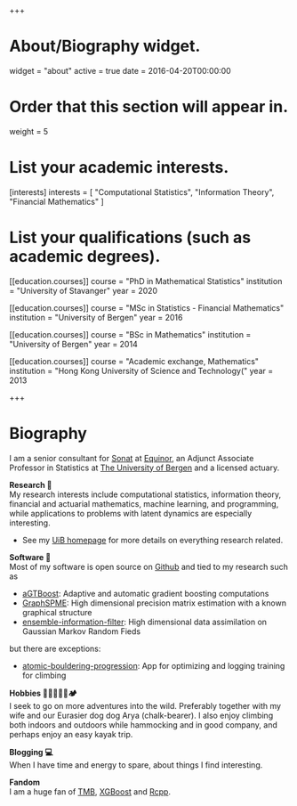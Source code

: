 +++
# About/Biography widget.
widget = "about"
active = true
date = 2016-04-20T00:00:00

# Order that this section will appear in.
weight = 5

# List your academic interests.
[interests]
  interests = [
    "Computational Statistics",
    "Information Theory",
    "Financial Mathematics"
  ]

# List your qualifications (such as academic degrees).
[[education.courses]]
  course = "PhD in Mathematical Statistics"
  institution = "University of Stavanger"
  year = 2020

[[education.courses]]
  course = "MSc in Statistics - Financial Mathematics"
  institution = "University of Bergen"
  year = 2016

[[education.courses]]
  course = "BSc in Mathematics"
  institution = "University of Bergen"
  year = 2014
  
[[education.courses]]
  course = "Academic exchange, Mathematics"
  institution = "Hong Kong University of Science and Technology("
  year = 2013
 
+++

# Biography

I am a senior consultant for [Sonat](https://sonat.no/people/berent-lunde) at [Equinor](https://www.equinor.com/), an Adjunct Associate Professor in Statistics at [The University of Bergen](https://www.uib.no/en/persons/Berent.%C3%85nund.Str%C3%B8mnes.Lunde) and a licensed actuary.

**Research 🔭**\
My research interests include computational statistics, information theory, financial and actuarial mathematics, machine learning, and programming, while applications to problems with latent dynamics are especially interesting.

- See my [UiB homepage](https://www.uib.no/en/persons/Berent.%C3%85nund.Str%C3%B8mnes.Lunde) for more details  on everything research related.

**Software 📱**\
Most of my software is open source on [Github](https://github.com/Blunde1) and tied to my research such as 

- [aGTBoost](https://github.com/Blunde1/agtboost): Adaptive and automatic gradient boosting computations
- [GraphSPME](https://github.com/equinor/GraphSPME): High dimensional precision matrix estimation with a known graphical structure
- [ensemble-information-filter](https://github.com/equinor/MIG-data-assimilation): High dimensional data assimilation on Gaussian Markov Random Fieds

but there are exceptions:

- [atomic-bouldering-progression](https://play.google.com/store/apps): App for optimizing and logging training for climbing

**Hobbies 🧗🏻🐕‍🦺🛶🏕️**\
I seek to go on more adventures into the wild. Preferably together with my wife and our Eurasier dog dog Arya (chalk-bearer).
I also enjoy climbing both indoors and outdoors while hammocking and in good company, and perhaps enjoy an easy kayak trip.

**Blogging 💻**\
When I have time and energy to spare, about things I find interesting.

**Fandom**\
I am a huge fan of 
[TMB](https://github.com/kaskr/adcomp), 
[XGBoost](https://github.com/dmlc/xgboost) and 
[Rcpp](https://github.com/RcppCore/Rcpp).
